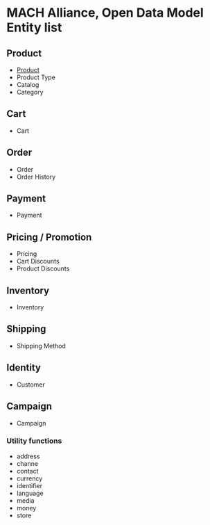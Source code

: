 # MACH Alliance, Open Data Model Entity list

## Product
- [Product](product/product.md)
- Product Type
- Catalog
- Category

## Cart
- Cart

## Order
- Order
- Order History
  
## Payment
- Payment

## Pricing / Promotion
- Pricing
- Cart Discounts
- Product Discounts

## Inventory
- Inventory

## Shipping
- Shipping Method

## Identity
- Customer

## Campaign
- Campaign

### Utility functions
- address
- channe
- contact
- currency
- identifier
- language
- media
- money
- store
